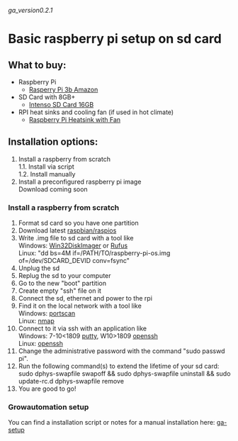 _ga_version0.2.1_

# Basic raspberry pi setup on sd card

## What to buy: 
+ Raspberry Pi
  + [Rasperry Pi 3b Amazon](https://www.amazon.de/Raspberry-Model-Mainboard-MicroSD-Speicherkartenslot/dp/B00LPESRUK/)
+ SD Card with 8GB+
  + [Intenso SD Card 16GB](https://www.amazon.de/Intenso-Micro-Speicherkarte-SD-Adapter-schwarz/dp/B008RDCCR6/)
+ RPI heat sinks and cooling fan (if used in hot climate)
  + [Raspberry Pi Heatsink with Fan](https://www.amazon.de/GeeekPi-Raspberry-L%C3%BCfter-Aluminium-K%C3%BChlk%C3%B6rper/dp/B07JGNF5F8/)


## Installation options:
1. Install a raspberry from scratch<br>
1.1. Install via script <br>
1.2. Install manually
2. Install a preconfigured raspberry pi image <br>
Download coming soon

### Install a raspberry from scratch
1. Format sd card so you have one partition
2. Download latest [raspbian/raspios](https://www.raspberrypi.org/downloads/raspberry-pi-os/)
3. Write .img file to sd card with a tool like<br> 
Windows: [Win32DiskImager](https://sourceforge.net/projects/win32diskimager/)  or [Rufus](https://rufus.ie/)<br>
Linux: "dd bs=4M if=/PATH/TO/raspberry-pi-os.img of=/dev/SDCARD_DEVID conv=fsync"
4. Unplug the sd
5. Replug the sd to your computer
6. Go to the new "boot" partition
7. Create empty "ssh" file on it
8. Connect the sd, ethernet and power to the rpi
9. Find it on the local network with a tool like<br>
 Windows: [portscan](https://www.heise.de/download/product/portscan-70308)<br>
 Linux: [nmap](https://nmap.org/)
10. Connect to it via ssh with an application like<br>
 Windows: 7-10<1809 [putty](https://www.putty.org/), W10>1809 [openssh](https://docs.microsoft.com/en-us/windows-server/administration/openssh/openssh_install_firstuse)<br>
 Linux: [openssh](https://www.openssh.com/)
11. Change the administrative password with the command "sudo passwd pi".
12. Run the following command(s) to extend the lifetime of your sd card: <br>
sudo dphys-swapfile swapoff && sudo dphys-swapfile uninstall && sudo update-rc.d dphys-swapfile remove
12. You are good to go!

### Growautomation setup
You can find a installation script or notes for a manual installation here: [ga-setup](https://github.com/growautomation-at/controller/tree/master/setup)